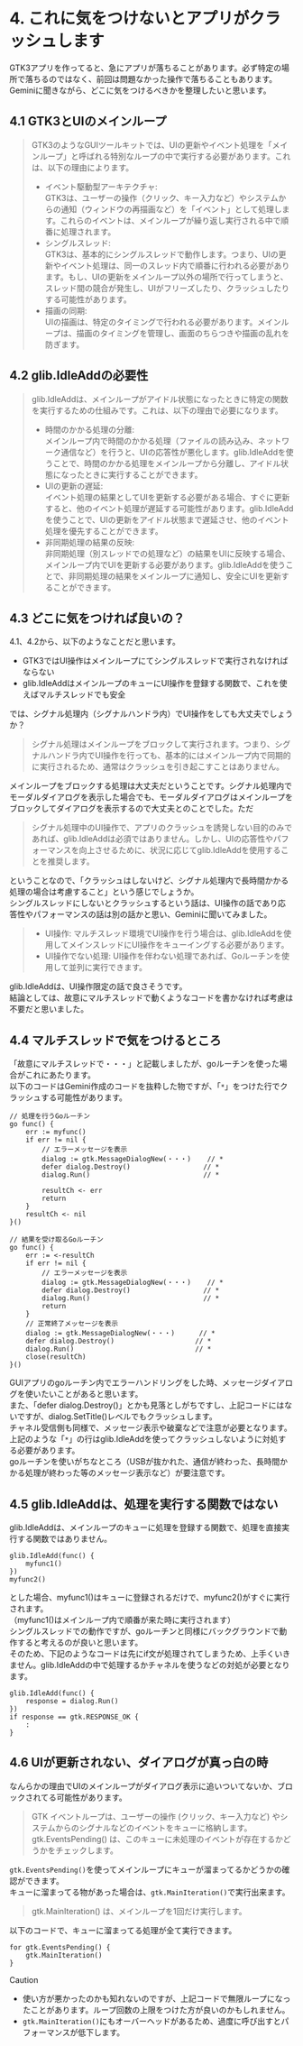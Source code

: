 # 4. これに気をつけないとアプリがクラッシュします
GTK3アプリを作ってると、急にアプリが落ちることがあります。必ず特定の場所で落ちるのではなく、前回は問題なかった操作で落ちることもあります。  
Geminiに聞きながら、どこに気をつけるべきかを整理したいと思います。

## 4.1 GTK3とUIのメインループ
> GTK3のようなGUIツールキットでは、UIの更新やイベント処理を「メインループ」と呼ばれる特別なループの中で実行する必要があります。これは、以下の理由によります。  
> - イベント駆動型アーキテクチャ:  
>   GTK3は、ユーザーの操作（クリック、キー入力など）やシステムからの通知（ウィンドウの再描画など）を「イベント」として処理します。これらのイベントは、メインループが繰り返し実行される中で順番に処理されます。
> - シングルスレッド:  
>   GTK3は、基本的にシングルスレッドで動作します。つまり、UIの更新やイベント処理は、同一のスレッド内で順番に行われる必要があります。もし、UIの更新をメインループ以外の場所で行ってしまうと、スレッド間の競合が発生し、UIがフリーズしたり、クラッシュしたりする可能性があります。
> - 描画の同期:  
>   UIの描画は、特定のタイミングで行われる必要があります。メインループは、描画のタイミングを管理し、画面のちらつきや描画の乱れを防ぎます。

## 4.2 glib.IdleAddの必要性
> glib.IdleAddは、メインループがアイドル状態になったときに特定の関数を実行するための仕組みです。これは、以下の理由で必要になります。
> 
> - 時間のかかる処理の分離:  
>   メインループ内で時間のかかる処理（ファイルの読み込み、ネットワーク通信など）を行うと、UIの応答性が悪化します。glib.IdleAddを使うことで、時間のかかる処理をメインループから分離し、アイドル状態になったときに実行することができます。
> - UIの更新の遅延:  
>   イベント処理の結果としてUIを更新する必要がある場合、すぐに更新すると、他のイベント処理が遅延する可能性があります。glib.IdleAddを使うことで、UIの更新をアイドル状態まで遅延させ、他のイベント処理を優先することができます。
> - 非同期処理の結果の反映:  
>   非同期処理（別スレッドでの処理など）の結果をUIに反映する場合、メインループ内でUIを更新する必要があります。glib.IdleAddを使うことで、非同期処理の結果をメインループに通知し、安全にUIを更新することができます。

## 4.3 どこに気をつければ良いの？
4.1、4.2から、以下のようなことだと思います。
- GTK3ではUI操作はメインループにてシングルスレッドで実行されなければならない
- glib.IdleAddはメインループのキューにUI操作を登録する関数で、これを使えばマルチスレッドでも安全

では、シグナル処理内（シグナルハンドラ内）でUI操作をしても大丈夫でしょうか？  
> シグナル処理はメインループをブロックして実行されます。つまり、シグナルハンドラ内でUI操作を行っても、基本的にはメインループ内で同期的に実行されるため、通常はクラッシュを引き起こすことはありません。

メインループをブロックする処理は大丈夫だということです。シグナル処理内でモーダルダイアログを表示した場合でも、モーダルダイアログはメインループをブロックしてダイアログを表示するので大丈夫とのことでした。ただ  

> シグナル処理中のUI操作で、アプリのクラッシュを誘発しない目的のみであれば、glib.IdleAddは必須ではありません。しかし、UIの応答性やパフォーマンスを向上させるために、状況に応じてglib.IdleAddを使用することを推奨します。

ということなので、「クラッシュはしないけど、シグナル処理内で長時間かかる処理の場合は考慮すること」という感じでしょうか。  
シングルスレッドにしないとクラッシュするという話は、UI操作の話であり応答性やパフォーマンスの話は別の話かと思い、Geminiに聞いてみました。  

> - UI操作:
>   マルチスレッド環境でUI操作を行う場合は、glib.IdleAddを使用してメインスレッドにUI操作をキューイングする必要があります。
> - UI操作でない処理:
>   UI操作を伴わない処理であれば、Goルーチンを使用して並列に実行できます。

glib.IdleAddは、UI操作限定の話で良さそうです。  
結論としては、故意にマルチスレッドで動くようなコードを書かなければ考慮は不要だと思いました。

## 4.4 マルチスレッドで気をつけるところ
「故意にマルチスレッドで・・・」と記載しましたが、goルーチンを使った場合がこれにあたります。  
以下のコードはGemini作成のコードを抜粋した物ですが、「`*`」をつけた行でクラッシュする可能性があります。  

```
// 処理を行うGoルーチン
go func() {
	err := myfunc()
	if err != nil {
		// エラーメッセージを表示
		dialog := gtk.MessageDialogNew(・・・)    // *
		defer dialog.Destroy()                  // *
		dialog.Run()                            // *

		resultCh <- err
		return
	}
	resultCh <- nil
}()

// 結果を受け取るGoルーチン
go func() {
	err := <-resultCh
	if err != nil {
		// エラーメッセージを表示
		dialog := gtk.MessageDialogNew(・・・)    // *
		defer dialog.Destroy()                  // *
		dialog.Run()                            // *
		return
	}
	// 正常終了メッセージを表示
	dialog := gtk.MessageDialogNew(・・・)      // *
	defer dialog.Destroy()                    // *
	dialog.Run()                              // *
	close(resultCh)
}()
```

GUIアプリのgoルーチン内でエラーハンドリングをした時、メッセージダイアログを使いたいことがあると思います。  
また、「defer dialog.Destroy()」とかも見落としがちですし、上記コードにはないですが、dialog.SetTitle()レベルでもクラッシュします。  
チャネル受信側も同様で、メッセージ表示や破棄などで注意が必要となります。  
上記のような「`*`」の行はglib.IdleAddを使ってクラッシュしないように対処する必要があります。  
goルーチンを使いがちなところ（USBが抜かれた、通信が終わった、長時間かかる処理が終わった等のメッセージ表示など）が要注意です。  

## 4.5 glib.IdleAddは、処理を実行する関数ではない
glib.IdleAddは、メインループのキューに処理を登録する関数で、処理を直接実行する関数ではありません。

```
glib.IdleAdd(func() {
	myfunc1()
})
myfunc2()
```

とした場合、myfunc1()はキューに登録されるだけで、myfunc2()がすぐに実行されます。  
（myfunc1()はメインループ内で順番が来た時に実行されます）  
シングルスレッドでの動作ですが、goルーチンと同様にバックグラウンドで動作すると考えるのが良いと思います。  
そのため、下記のようなコードは先にif文が処理されてしまうため、上手くいきません。glib.IdleAddの中で処理するかチャネルを使うなどの対処が必要となります。

```
glib.IdleAdd(func() {
	response = dialog.Run()
})
if response == gtk.RESPONSE_OK {
	:
}
```

## 4.6 UIが更新されない、ダイアログが真っ白の時
なんらかの理由でUIのメインループがダイアログ表示に追いついてないか、ブロックされてる可能性があります。  

> GTK イベントループは、ユーザーの操作 (クリック、キー入力など) やシステムからのシグナルなどのイベントをキューに格納します。gtk.EventsPending() は、このキューに未処理のイベントが存在するかどうかをチェックします。

`gtk.EventsPending()`を使ってメインループにキューが溜まってるかどうかの確認ができます。  
キューに溜まってる物があった場合は、`gtk.MainIteration()`で実行出来ます。

> gtk.MainIteration() は、メインループを1回だけ実行します。

以下のコードで、キューに溜まってる処理が全て実行できます。  

```
for gtk.EventsPending() {
    gtk.MainIteration()
}
```

> [!CAUTION]
> - 使い方が悪かったのかも知れないのですが、上記コードで無限ループになったことがあります。ループ回数の上限をつけた方が良いのかもしれません。  
> - `gtk.MainIteration()`にもオーバーヘッドがあるため、過度に呼び出すとパフォーマンスが低下します。  
